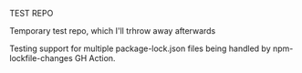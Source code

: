 TEST REPO

Temporary test repo, which I'll trhrow away afterwards

Testing support for multiple package-lock.json files being handled by
npm-lockfile-changes GH Action.
